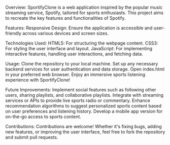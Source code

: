 Overview:
SportifyClone is a web application inspired by the popular music streaming service, Spotify, tailored for sports enthusiasts. This project aims to recreate the key features and functionalities of Spotify.

Features:
Responsive Design: Ensure the application is accessible and user-friendly across various devices and screen sizes.

Technologies Used:
HTML5: For structuring the webpage content.
CSS3: For styling the user interface and layout.
JavaScript: For implementing interactive features, handling user interactions, and fetching data.

Usage:
Clone the repository to your local machine.
Set up any necessary backend services for user authentication and data storage.
Open index.html in your preferred web browser.
Enjoy an immersive sports listening experience with SportifyClone!

Future Improvements:
Implement social features such as following other users, sharing playlists, and collaborative playlists.
Integrate with streaming services or APIs to provide live sports radio or commentary.
Enhance recommendation algorithms to suggest personalized sports content based on user preferences and listening history.
Develop a mobile app version for on-the-go access to sports content.

Contributions:
Contributions are welcome! Whether it's fixing bugs, adding new features, or improving the user interface, feel free to fork the repository and submit pull requests.

